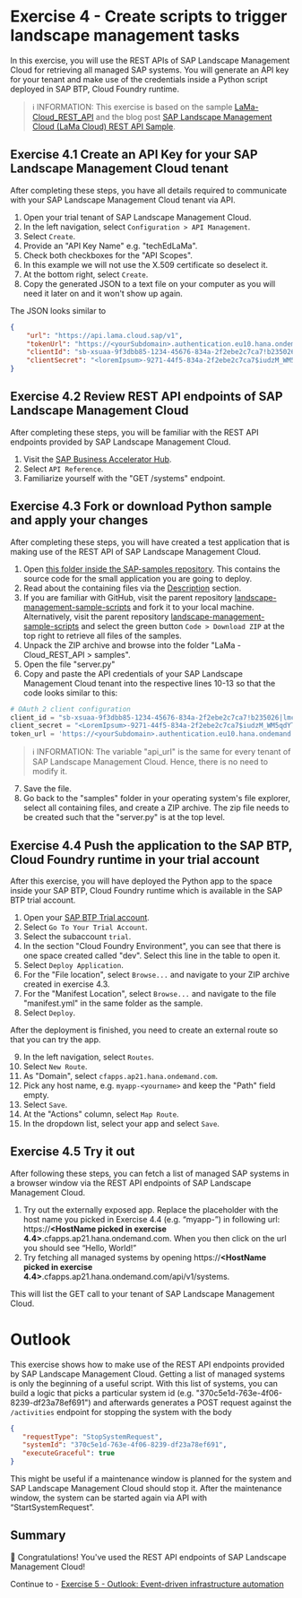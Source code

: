 # Exercise 4 - Create scripts to trigger landscape management tasks

In this exercise, you will use the REST APIs of SAP Landscape Management Cloud for retrieving all managed SAP systems. You will generate an API key for your tenant and make use of the credentials inside a Python script deployed in SAP BTP, Cloud Foundry runtime. 

> ℹ INFORMATION: This exercise is based on the sample [LaMa-Cloud_REST_API](https://github.com/SAP-samples/landscape-management-sample-scripts/tree/main/LaMa%20-Cloud_REST_API) and the blog post [SAP Landscape Management Cloud (LaMa Cloud) REST API Sample](https://blogs.sap.com/2023/06/21/sap-landscape-management-cloud-lama-cloud-rest-api-sample/).

## Exercise 4.1 Create an API Key for your SAP Landscape Management Cloud tenant

After completing these steps, you have all details required to communicate with your SAP Landscape Management Cloud tenant via API.

1. Open your trial tenant of SAP Landscape Management Cloud.
2. In the left navigation, select `Configuration > API Management`. 
3. Select `Create`. 
4. Provide an "API Key Name" e.g. "techEdLaMa".
5. Check both checkboxes for the "API Scopes".
6. In this example we will not use the X.509 certificate so deselect it.
7. At the bottom right, select `Create`.
8. Copy the generated JSON to a text file on your computer as you will need it later on and it won't show up again. 

The JSON looks similar to 

```JSON
{
	"url": "https://api.lama.cloud.sap/v1",
	"tokenUrl": "https://<yourSubdomain>.authentication.eu10.hana.ondemand.com/oauth/token",
	"clientId": "sb-xsuaa-9f3dbb85-1234-45676-834a-2f2ebe2c7ca7!b235026|lmc-eu10-api!b1234",
	"clientSecret": "<loremIpsum>-9271-44f5-834a-2f2ebe2c7ca7$iudzM_WM5qdYTDRYY9X1LN5bJk8rP3067Y="
}
```

## Exercise 4.2 Review REST API endpoints of SAP Landscape Management Cloud

After completing these steps, you will be familiar with the REST API endpoints provided by SAP Landscape Management Cloud.

1. Visit the [SAP Business Accelerator Hub](https://api.sap.com/api/SAPLMC/overview).
2. Select `API Reference`.
3. Familiarize yourself with the "GET /systems" endpoint.

## Exercise 4.3 Fork or download Python sample and apply your changes

After completing these steps, you will have created a test application that is making use of the REST API of SAP Landscape Management Cloud.

1. Open [this folder inside the SAP-samples repository](https://github.com/SAP-samples/landscape-management-sample-scripts/tree/65574abc0ec34a8c6073b275af2a351430d8205b/LaMa%20-Cloud_REST_API). This contains the source code for the small application you are going to deploy.
2. Read about the containing files via the [Description](https://github.com/SAP-samples/landscape-management-sample-scripts/tree/65574abc0ec34a8c6073b275af2a351430d8205b/LaMa%20-Cloud_REST_API#description) section.
3. If you are familiar with GitHub, visit the parent repository [landscape-management-sample-scripts](https://github.com/SAP-samples/landscape-management-sample-scripts/tree/main) and fork it to your local machine. 
Alternatively, visit the parent repository [landscape-management-sample-scripts](https://github.com/SAP-samples/landscape-management-sample-scripts/tree/main) and select the green button `Code > Download ZIP` at the top right to retrieve all files of the samples.
4. Unpack the ZIP archive and browse into the folder "LaMa -Cloud_REST_API > samples".
5. Open the file "server.py"
6. Copy and paste the API credentials of your SAP Landscape Management Cloud tenant into the respective lines 10-13 so that the code looks similar to this:

```python
# OAuth 2 client configuration
client_id = "sb-xsuaa-9f3dbb85-1234-45676-834a-2f2ebe2c7ca7!b235026|lmc-eu10-api!b1234"
client_secret = "<LoremIpsum>-9271-44f5-834a-2f2ebe2c7ca7$iudzM_WM5qdYTDRYY9X1LN5bJk8rP3067Y="
token_url = 'https://<yourSubdomain>.authentication.eu10.hana.ondemand.com/oauth/token'
```

> ℹ INFORMATION: The variable "api_url" is the same for every tenant of SAP Landscape Management Cloud. Hence, there is no need to modify it.


7. Save the file.
8. Go back to the "samples" folder in your operating system's file explorer, select all containing files, and create a ZIP archive. The zip file needs to be created such that the "server.py" is at the top level.
   

## Exercise 4.4 Push the application to the SAP BTP, Cloud Foundry runtime in your trial account

After this exercise, you will have deployed the Python app to the space inside your SAP BTP, Cloud Foundry runtime which is available in the SAP BTP trial account.

1. Open your [SAP BTP Trial account](https://account.hanatrial.ondemand.com/trial/#/home/trial).
2. Select `Go To Your Trial Account`. 
3. Select the subaccount `trial`. 
4. In the section "Cloud Foundry Environment", you can see that there is one space created called "dev". Select this line in the table to open it.
5. Select `Deploy Application`.
6. For the "File location", select `Browse...` and navigate to your ZIP archive created in exercise 4.3.
7. For the "Manifest Location", select `Browse...` and navigate to the file "manifest.yml" in the same folder as the sample. 
8. Select `Deploy`. 

After the deployment is finished, you need to create an external route so that you can try the app.

9. In the left navigation, select `Routes`.
10. Select `New Route`.
11. As "Domain", select `cfapps.ap21.hana.ondemand.com`.
12. Pick any host name, e.g. `myapp-<yourname>` and keep the "Path" field empty.
13. Select `Save`. 
14. At the "Actions" column, select `Map Route`.
15. In the dropdown list, select your app and select `Save`. 

## Exercise 4.5 Try it out

After following these steps, you can fetch a list of managed SAP systems in a browser window via the REST API endpoints of SAP Landscape Management Cloud.

1. Try out the externally exposed app. Replace the placeholder <HostName> with the host name you picked in Exercise 4.4 (e.g. “myapp-<yourname>”) in following url: https://**<HostName picked in exercise 4.4>**.cfapps.ap21.hana.ondemand.com. When you then click on the url you should see “Hello, World!”
2. Try fetching all managed systems by opening https://**<HostName picked in exercise 4.4>**.cfapps.ap21.hana.ondemand.com/api/v1/systems.

This will list the GET call to your tenant of SAP Landscape Management Cloud.

# Outlook

This exercise shows how to make use of the REST API endpoints provided by SAP Landscape Management Cloud. Getting a list of managed systems is only the beginning of a useful script. With this list of systems, you can build a logic that picks a particular system id (e.g. "370c5e1d-763e-4f06-8239-df23a78ef691") and afterwards generates a POST request against the `/activities` endpoint for stopping the system with the body
```JSON
{
   "requestType": "StopSystemRequest",
   "systemId": "370c5e1d-763e-4f06-8239-df23a78ef691",
   "executeGraceful": true
}
```

This might be useful if a maintenance window is planned for the system and SAP Landscape Management Cloud should stop it. After the maintenance window, the system can  be started again via API with “StartSystemRequest”.


## Summary

🎉 Congratulations! You've used the REST API endpoints of SAP Landscape Management Cloud!

Continue to - [Exercise 5 -  Outlook: Event-driven infrastructure automation](../ex5/README.md)
